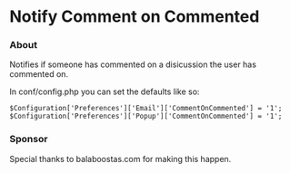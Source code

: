 # Notify Comment on Commented #

### About ###
Notifies if someone has commented on a disicussion the user has commented on.

In conf/config.php you can set the defaults like so:

    $Configuration['Preferences']['Email']['CommentOnCommented'] = '1';
    $Configuration['Preferences']['Popup']['CommentOnCommented'] = '1';

### Sponsor ###
Special thanks to balaboostas.com for making this happen.


